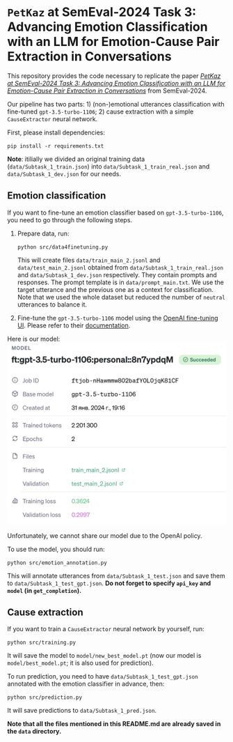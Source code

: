 # `PetKaz` at SemEval-2024 Task 3: Advancing Emotion Classification with an LLM for Emotion-Cause Pair Extraction in Conversations

This repository provides the code necessary to replicate the paper [*PetKaz at SemEval-2024 Task 3: Advancing Emotion Classification with an LLM for Emotion-Cause Pair Extraction in Conversations*](https://arxiv.org/abs/2404.05502) from SemEval-2024.

Our pipeline has two parts: 1) (non-)emotional utterances classification with fine-tuned `gpt-3.5-turbo-1106`; 2) cause extraction with a simple `CauseExtractor` neural network.

First, please install dependencies:
```
pip install -r requirements.txt
```

**Note**: itilially we divided an original training data (`data/Subtask_1_train.json`) into `data/Subtask_1_train_real.json` and `data/Subtask_1_dev.json` for our needs.

## Emotion classification
If you want to fine-tune an emotion classifier based on `gpt-3.5-turbo-1106`, you need to go through the following steps.

1) Prepare data, run:
    ```
    python src/data4finetuning.py
    ```
    This will create files `data/train_main_2.jsonl` and `data/test_main_2.jsonl` obtained from `data/Subtask_1_train_real.json` and `data/Subtask_1_dev.json` respectively. They contain prompts and responses. The prompt template is in `data/prompt_main.txt`. We use the target utterance and the previous one as a context for classification. Note that we used the whole dataset but reduced the number of `neutral` utterances to balance it.

2) Fine-tune the `gpt-3.5-turbo-1106` model using the [OpenAI fine-tuning UI](https://platform.openai.com/finetune). Please refer to their [documentation](https://platform.openai.com/docs/guides/fine-tuning).

Here is our model:
![The card of fine-tuned GPT-3.5](figs/ft.png "The card of fine-tuned GPT-3.5")

Unfortunately, we cannot share our model due to the OpenAI policy.

To use the model, you should run:
```
python src/emotion_annotation.py
```
This will annotate utterances from `data/Subtask_1_test.json` and save them to `data/Subtask_1_test_gpt.json`. **Do not forget to specify `api_key` and `model` (in `get_completion`).**

## Cause extraction
If you want to train a `CauseExtractor` neural network by yourself, run: 
```
python src/training.py
```
It will save the model to `model/new_best_model.pt` (now our model is `model/best_model.pt`; it is also used for prediction).

To run prediction, you need to have `data/Subtask_1_test_gpt.json` annotated with the emotion classifier in advance, then:
```
python src/prediction.py
```
It will save predictions to `data/Subtask_1_pred.json`. 

**Note that all the files mentioned in this README.md are already saved in the `data` directory.**

